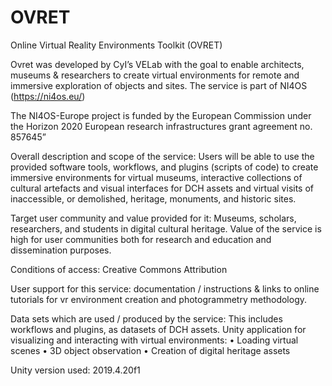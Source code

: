 # OVRET

Online	Virtual	Reality	Environments	Toolkit (OVRET)

Ovret was developed by CyI’s VELab with the goal to enable architects, museums & researchers to create virtual environments for remote and immersive exploration of objects and sites. 
The service is part of NI4OS (https://ni4os.eu/)

The NI4OS-Europe project is funded by the European Commission under the Horizon 2020 European research infrastructures grant agreement no. 857645”

Overall description and scope of the service: Users will be able to use the provided software tools, workflows, and plugins (scripts of code) to create immersive environments for virtual museums, interactive collections of cultural artefacts and visual interfaces for DCH assets and virtual visits of inaccessible, or demolished, heritage, monuments, and historic sites.

Target user community and value provided for it: Museums, scholars, researchers, and students in digital cultural heritage. Value of the service is high for user communities both for research and education and dissemination purposes.

Conditions of access: Creative Commons Attribution

User support for this service: documentation / instructions & links to online tutorials for vr environment creation and photogrammetry methodology.

Data sets which are used / produced by the service: This includes workflows and plugins, as datasets of DCH assets. Unity application for visualizing and interacting with virtual environments:
•	Loading virtual scenes
•	3D object observation
•	Creation of digital heritage assets

Unity version used: 2019.4.20f1
